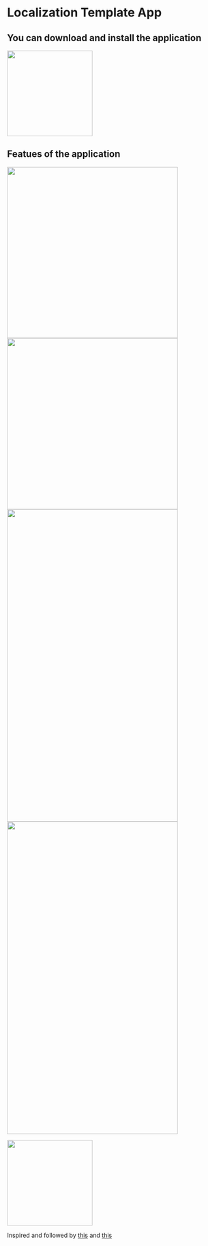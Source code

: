 # Localization Template App

## You can download and install the application
[<img src="https://user-images.githubusercontent.com/56734609/114069097-0a59e500-98b8-11eb-9dd5-047b4d2e4fb5.png" width="200" height="200">](https://t.me/android_projects/68 "On Telegram")

## Featues of the application

<img src="https://user-images.githubusercontent.com/56734609/145710901-908a5192-ffd9-417c-982b-837a003f275f.png" width="400" heigth="730" /> 
<img src="https://user-images.githubusercontent.com/56734609/145710903-d04faf5b-0f1d-42ed-9a8e-3afa1def92d6.png" width="400" heigth="730" />
<img src="https://user-images.githubusercontent.com/56734609/145710905-98251675-e389-4ad1-8a5c-093bc1e6a6ad.png" width="400" height="730"/> 
<img src="https://user-images.githubusercontent.com/56734609/145710906-3b20e406-58ed-45ca-b3ba-523d60b47d65.png" width="400" height="730"/> 

[<img src="https://user-images.githubusercontent.com/56734609/114071381-7ccbc480-98ba-11eb-959f-674cb3a25e1e.png" width="200" height="200">](https://youtu.be/Dd2qUO5BD98 "On Youtube")


Inspired and followed by [this](https://www.udemy.com/course/to-do-app-clean-architecture-android-development-kotlin/) and [this](https://dribbble.com/shots/14153121-ToDo-App-Dark-Theme)
